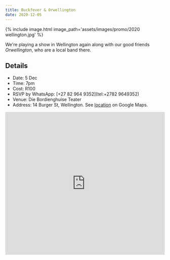 ```yaml
---
title: Buckfever & Orwellington
date: 2020-12-05
---
```


{% include image.html image_path='assets/images/promo/2020 wellington.jpg' %}

We're playing a show in Wellington again along with our good friends _Orwellington_, who are a local band there.


## Details

- Date: 5 Dec
- Time: 7pm
- Cost: R100
- RSVP by WhatsApp: [+27 82 964 9352](tel:+2782 9649352)
- Venue: Die Bordienghuise Teater
- Address: 14 Burger St, Wellington. See [location](https://goo.gl/maps/p2fRQKYXvVZsMpEB9) on Google Maps.

<iframe src="https://www.google.com/maps/embed?pb=!1m18!1m12!1m3!1d3321.6822605101884!2d19.002540415292913!3d-33.63947968072024!2m3!1f0!2f0!3f0!3m2!1i1024!2i768!4f13.1!3m3!1m2!1s0x1dcd08af39303cd9%3A0xece33b063128849e!2s14%20Burger%20St%2C%20Wellington%2C%207654!5e0!3m2!1sen!2sza!4v1605899104241!5m2!1sen!2sza" width="100%" height="450" frameborder="0" style="border:0;" allowfullscreen="" aria-hidden="false" tabindex="0"></iframe>
